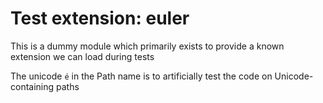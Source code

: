 # Test extension: euler

This is a dummy module which primarily exists to provide a known extension we can load during tests

The unicode `é` in the Path name is to artificially test the code on Unicode-containing paths
